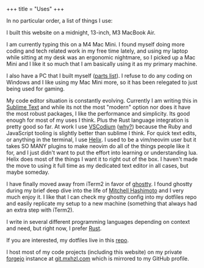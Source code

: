 +++
title = "Uses"
+++

In no particular order, a list of things I use:

I built this website on a midnight, 13-inch, M3 MacBook Air.

I am currently typing this on a M4 Mac Mini. I found myself doing more coding and tech related work in my free time lately, and using my laptop while sitting at my desk was an ergonomic nightmare, so I picked up a Mac Mini and I like it so much that I am basically using it as my primary machine.

I also have a PC that I built myself ([parts list](/pc.html)). I refuse to do any coding on Windows and I like using my Mac Mini more, so it has been relegated to just being used for gaming.

My code editor situation is constantly evolving. Currently I am writing this in [Sublime Text](https://www.sublimetext.com/) and while its not the most "modern" option nor does it have the most robust packages, I like the performance and simplicity. Its good enough for most of my uses I think. Plus the Rust language integration is pretty good so far. At work I use [VSCodium](https://github.com/VSCodium/vscodium) ([why?](https://vscodium.com/#why)) because the Ruby and JavaScript tooling is slightly better than sublime I think. For quick text edits, or anything in the terminal, I use [Helix](https://helix-editor.com/). I used to be a vim/neovim user but it takes SO MANY plugins to make neovim do all of the things people like it for, and I just didn't want to put the effort into learning or understanding lua. Helix does most of the things I want it to right out of the box. I haven't made the move to using it full time as my dedicated text editor in all cases, but maybe someday.

I have finally moved away from iTerm2 in favor of [ghostty](https://ghostty.org/). I found ghostty during my brief deep dive into the life of [Mitchell Hashimoto](@/posts/nixos.md) and I very much enjoy it. I like that I can check my ghostty config into my dotfiles repo and easily replicate my setup to a new machine (something that always had an extra step with iTerm2).

I write in several different programming languages depending on context and need, but right now, I prefer [Rust](https://www.rust-lang.org/).

If you are interested, my dotfiles live in this [repo](https://git.mxhzl.com/mxhzl/dotfiles).

I host most of my code projects (including this website) on my private [forgejo](https://forgejo.org/) instance at [git.mxhzl.com](https://git.mxhzl.com) which is mirrored to my GitHub profile.
